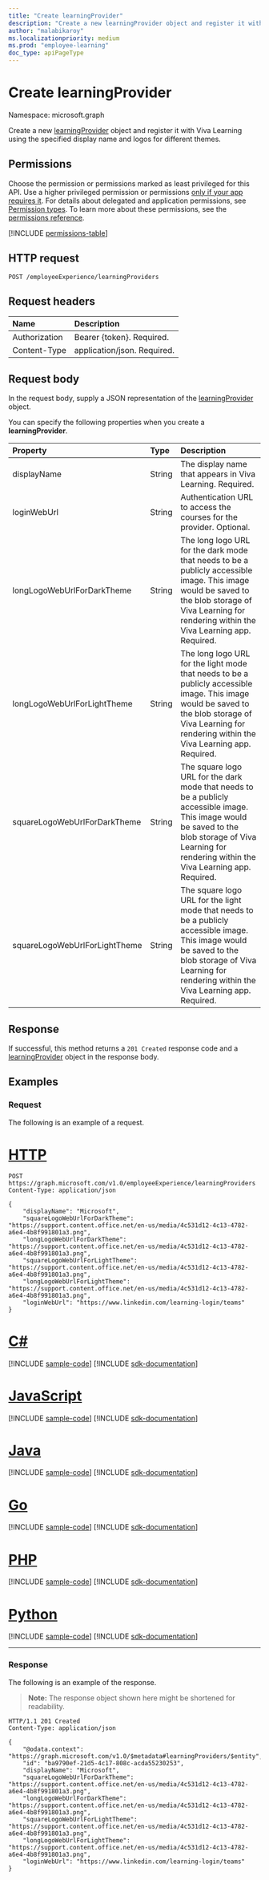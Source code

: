 ```yaml
---
title: "Create learningProvider"
description: "Create a new learningProvider object and register it with Viva Learning using the specified display name and logos for different themes."
author: "malabikaroy"
ms.localizationpriority: medium
ms.prod: "employee-learning"
doc_type: apiPageType
---
```


# Create learningProvider

Namespace: microsoft.graph

Create a new [learningProvider](../resources/learningprovider.md) object and register it with Viva Learning using the specified display name and logos for different themes.

## Permissions

Choose the permission or permissions marked as least privileged for this API. Use a higher privileged permission or permissions [only if your app requires it](/graph/permissions-overview#best-practices-for-using-microsoft-graph-permissions). For details about delegated and application permissions, see [Permission types](/graph/permissions-overview#permission-types). To learn more about these permissions, see the [permissions reference](/graph/permissions-reference).

<!-- { "blockType": "permissions", "name": "employeeexperience_post_learningproviders" } -->
[!INCLUDE [permissions-table](../includes/permissions/employeeexperience-post-learningproviders-permissions.md)]

## HTTP request

<!-- {
  "blockType": "ignored"
}
-->
``` http
POST /employeeExperience/learningProviders
```

## Request headers

|Name|Description|
|:---|:---|
|Authorization|Bearer {token}. Required.|
|Content-Type|application/json. Required.|

## Request body

In the request body, supply a JSON representation of the [learningProvider](../resources/learningprovider.md) object.

You can specify the following properties when you create a **learningProvider**.

|Property|Type|Description|
|:---|:---|:---|
|displayName|String|The display name that appears in Viva Learning. Required.|
|loginWebUrl|String|Authentication URL to access the courses for the provider. Optional.|
|longLogoWebUrlForDarkTheme|String|The long logo URL for the dark mode that needs to be a publicly accessible image. This image would be saved to the blob storage of Viva Learning for rendering within the Viva Learning app. Required.|
|longLogoWebUrlForLightTheme|String|The long logo URL for the light mode that needs to be a publicly accessible image. This image would be saved to the blob storage of Viva Learning for rendering within the Viva Learning app. Required.|
|squareLogoWebUrlForDarkTheme|String|The square logo URL for the dark mode that needs to be a publicly accessible image. This image would be saved to the blob storage of Viva Learning for rendering within the Viva Learning app. Required.|
|squareLogoWebUrlForLightTheme|String|The square logo URL for the light mode that needs to be a publicly accessible image. This image would be saved to the blob storage of Viva Learning for rendering within the Viva Learning app. Required.|

## Response

If successful, this method returns a `201 Created` response code and a [learningProvider](../resources/learningprovider.md) object in the response body.

## Examples

### Request

The following is an example of a request.

# [HTTP](#tab/http)
<!-- {
  "blockType": "request",
  "name": "create_learningprovider_from_"
}
-->
``` http
POST https://graph.microsoft.com/v1.0/employeeExperience/learningProviders
Content-Type: application/json

{
    "displayName": "Microsoft",
    "squareLogoWebUrlForDarkTheme": "https://support.content.office.net/en-us/media/4c531d12-4c13-4782-a6e4-4b8f991801a3.png",
    "longLogoWebUrlForDarkTheme": "https://support.content.office.net/en-us/media/4c531d12-4c13-4782-a6e4-4b8f991801a3.png",
    "squareLogoWebUrlForLightTheme": "https://support.content.office.net/en-us/media/4c531d12-4c13-4782-a6e4-4b8f991801a3.png",
    "longLogoWebUrlForLightTheme": "https://support.content.office.net/en-us/media/4c531d12-4c13-4782-a6e4-4b8f991801a3.png",
    "loginWebUrl": "https://www.linkedin.com/learning-login/teams"
}
```

# [C#](#tab/csharp)
[!INCLUDE [sample-code](../includes/snippets/csharp/create-learningprovider-from--csharp-snippets.md)]
[!INCLUDE [sdk-documentation](../includes/snippets/snippets-sdk-documentation-link.md)]

# [JavaScript](#tab/javascript)
[!INCLUDE [sample-code](../includes/snippets/javascript/create-learningprovider-from--javascript-snippets.md)]
[!INCLUDE [sdk-documentation](../includes/snippets/snippets-sdk-documentation-link.md)]

# [Java](#tab/java)
[!INCLUDE [sample-code](../includes/snippets/java/create-learningprovider-from--java-snippets.md)]
[!INCLUDE [sdk-documentation](../includes/snippets/snippets-sdk-documentation-link.md)]

# [Go](#tab/go)
[!INCLUDE [sample-code](../includes/snippets/go/create-learningprovider-from--go-snippets.md)]
[!INCLUDE [sdk-documentation](../includes/snippets/snippets-sdk-documentation-link.md)]

# [PHP](#tab/php)
[!INCLUDE [sample-code](../includes/snippets/php/create-learningprovider-from--php-snippets.md)]
[!INCLUDE [sdk-documentation](../includes/snippets/snippets-sdk-documentation-link.md)]

# [Python](#tab/python)
[!INCLUDE [sample-code](../includes/snippets/python/create-learningprovider-from--python-snippets.md)]
[!INCLUDE [sdk-documentation](../includes/snippets/snippets-sdk-documentation-link.md)]

---

### Response

The following is an example of the response.

>**Note:** The response object shown here might be shortened for readability.

<!-- {
  "blockType": "response",
  "truncated": true,
  "@odata.type": "microsoft.graph.learningProvider"
}
-->
``` http
HTTP/1.1 201 Created
Content-Type: application/json

{
    "@odata.context": "https://graph.microsoft.com/v1.0/$metadata#learningProviders/$entity",
    "id": "ba9790ef-21d5-4c17-808c-acda55230253",
    "displayName": "Microsoft",
    "squareLogoWebUrlForDarkTheme": "https://support.content.office.net/en-us/media/4c531d12-4c13-4782-a6e4-4b8f991801a3.png",
    "longLogoWebUrlForDarkTheme": "https://support.content.office.net/en-us/media/4c531d12-4c13-4782-a6e4-4b8f991801a3.png",
    "squareLogoWebUrlForLightTheme": "https://support.content.office.net/en-us/media/4c531d12-4c13-4782-a6e4-4b8f991801a3.png",
    "longLogoWebUrlForLightTheme": "https://support.content.office.net/en-us/media/4c531d12-4c13-4782-a6e4-4b8f991801a3.png",
    "loginWebUrl": "https://www.linkedin.com/learning-login/teams"
}
```
